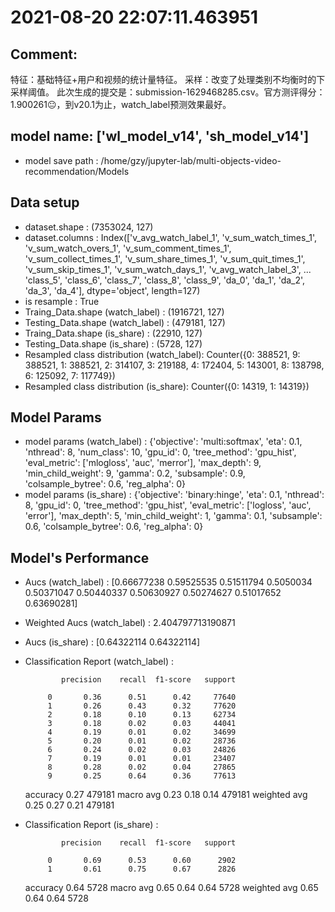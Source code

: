 # 2021-08-20 22:07:11.463951

## Comment: 
特征：基础特征+用户和视频的统计量特征。
采样：改变了处理类别不均衡时的下采样阈值。
此次生成的提交是：submission-1629468285.csv。官方测评得分：1.900261😐，到v20.1为止，watch_label预测效果最好。

## model name: ['wl_model_v14', 'sh_model_v14']
- model save path : /home/gzy/jupyter-lab/multi-objects-video-recommendation/Models

## Data setup
- dataset.shape : (7353024, 127)
- dataset.columns : Index(['v_avg_watch_label_1', 'v_sum_watch_times_1', 'v_sum_watch_overs_1',
       'v_sum_comment_times_1', 'v_sum_collect_times_1', 'v_sum_share_times_1',
       'v_sum_quit_times_1', 'v_sum_skip_times_1', 'v_sum_watch_days_1',
       'v_avg_watch_label_3',
       ...
       'class_5', 'class_6', 'class_7', 'class_8', 'class_9', 'da_0', 'da_1',
       'da_2', 'da_3', 'da_4'],
      dtype='object', length=127)
- is resample : True
- Traing_Data.shape (watch_label)  : (1916721, 127)
- Testing_Data.shape (watch_label) : (479181, 127)
- Traing_Data.shape (is_share)  : (22910, 127)
- Testing_Data.shape (is_share) : (5728, 127)
- Resampled class distribution (watch_label): 
Counter({0: 388521, 9: 388521, 1: 388521, 2: 314107, 3: 219188, 4: 172404, 5: 143001, 8: 138798, 6: 125092, 7: 117749})
- Resampled class distribution (is_share): 
Counter({0: 14319, 1: 14319})

## Model Params
- model params (watch_label) : 
{'objective': 'multi:softmax', 'eta': 0.1, 'nthread': 8, 'num_class': 10, 'gpu_id': 0, 'tree_method': 'gpu_hist', 'eval_metric': ['mlogloss', 'auc', 'merror'], 'max_depth': 9, 'min_child_weight': 9, 'gamma': 0.2, 'subsample': 0.9, 'colsample_bytree': 0.6, 'reg_alpha': 0}
- model params (is_share) : 
{'objective': 'binary:hinge', 'eta': 0.1, 'nthread': 8, 'gpu_id': 0, 'tree_method': 'gpu_hist', 'eval_metric': ['logloss', 'auc', 'error'], 'max_depth': 5, 'min_child_weight': 1, 'gamma': 0.1, 'subsample': 0.6, 'colsample_bytree': 0.6, 'reg_alpha': 0}

## Model's Performance
- Aucs (watch_label) : [0.66677238 0.59525535 0.51511794 0.5050034  0.50371047 0.50440337
 0.50630927 0.50274627 0.51017652 0.63690281]
- Weighted Aucs (watch_label) : 2.404797713190871
- Aucs (is_share) : [0.64322114 0.64322114]
- Classification Report (watch_label) : 

              precision    recall  f1-score   support

           0       0.36      0.51      0.42     77640
           1       0.26      0.43      0.32     77620
           2       0.18      0.10      0.13     62734
           3       0.18      0.02      0.03     44041
           4       0.19      0.01      0.02     34699
           5       0.20      0.01      0.02     28736
           6       0.24      0.02      0.03     24826
           7       0.19      0.01      0.01     23407
           8       0.28      0.02      0.04     27865
           9       0.25      0.64      0.36     77613

    accuracy                           0.27    479181
   macro avg       0.23      0.18      0.14    479181
weighted avg       0.25      0.27      0.21    479181

- Classification Report (is_share) : 

              precision    recall  f1-score   support

           0       0.69      0.53      0.60      2902
           1       0.61      0.75      0.67      2826

    accuracy                           0.64      5728
   macro avg       0.65      0.64      0.64      5728
weighted avg       0.65      0.64      0.64      5728

